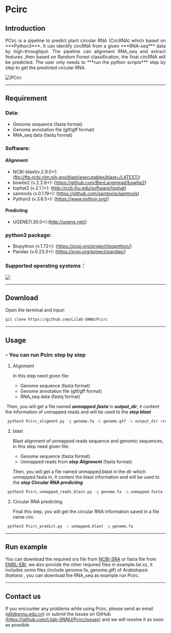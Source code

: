 # Pcirc

## Introduction

<p style="text-align:justify">PCirc is a pipeline to predict plant circular RNA (CircRNA) which based on ***Python3***.  It can identify circRNA from  a given ***RNA-seq*** data by high-throughput. The pipeline can alignment RNA_seq and extract features ,then based on Random Forest classification, the final circRNA will be predicted. The user only needs to ***run the python scripts*** step by step to get the predicted circular RNA.</p>

![PCirc](C:\Users\Lenovo\Desktop\paper\pcirc2.jpg)

---

## Requirement
### Data:

- Genome sequence (fasta format)
- Genome annotation file (gtf/gff format)
- RNA_seq data (fastq format)
### Software:

#### Alignment

- NCBI-blast(v.2.9.0+):(ftp://ftp.ncbi.nlm.nih.gov/blast/executables/blast+/LATEST/)
- bowtie2 (v.2.2.6+): (https://github.com/BenLangmead/bowtie2)
- tophat2 (v.2.1.1+): (http://ccb.jhu.edu/software/tophat)
- samtools (v.0.1.19+): (https://github.com/samtools/samtools)
- Python3 (v.3.6.5+): (https://www.python.org/)

#### Predicting

- UGENE(1.30.0+):(http://ugene.net/)

### python3 package:

- Biopython (v.1.72+): (https://pypi.org/project/biopython/)
- Pandas (v.0.23.3+): (https://pypi.org/project/pandas/)

### Supported operating systems：
![](https://s2.ax1x.com/2019/08/30/mX31PK.th.jpg)

---
## Download
  Open the terminal and input:
  ```bash
  git clone https://github.com/Lilab-SNNU/Pcirc
  ```
---
## Usage

### - You can run Pcirc step by step

  1. Alignment

     In this step need given file:

     - Genome sequence (fasta format)
     - Genome annotation file (gtf/gff format)
     - RNA_seq data (fastq format)

​	Then, you will get a file named ***unmapped.fasta*** in ***output_dir***, it content the information of unmapped reads and will be used to the ***step blast*** 

  ```bash
   python3 Pcirc_aligment.py -g genome.fa -G genome.gtf -o output_dir <reads_1[,reads_2]>
  ```

  2. blast

     Blast alignment of unmapped reads sequence and genomic sequences, in this step need given file:

     - Genome sequence (fasta format)
     - Unmapped reads from ***step Alignment*** (fasta format)

     Then, you will get a file named unmapped.blast in the dir which unmapped.fasta in, it content the blast information  and will be used to the ***step Circular RNA predicting***

  ```bash
   python3 Pcirc_unmapped_reads_blast.py -g genome.fa -q unmapped.fasta -o output_dir
  ```
  3. Circular RNA predicting

     Final this step, you will get the circular RNA information saved in a file name circ. 

  ```bash
   python3 Pcirc_predict.py -i unmapped.blast -g genome.fa
  ```
---
## Run example

You can download the required sra file from [NCBI-SRA](https://www.ncbi.nlm.nih.gov/sra/SRR3495992) or fasta file from [EMBL-EBI](https://www.ebi.ac.uk/), we also provide the other required files in example.tar.xz, it includes some files (include genome.fa, genome.gtf) of  *Arabidopsis thaliana* , you can download the RNA_seq as example run Pcirc. 

---
## Contact us

If you encounter any problems while using Pcirc, please send an email (glli@snnu.edu.cn) or submit the issues on GitHub (https://github.com/Lilab-SNNU/Pcirc/issues) and we will resolve it as soon as possible.
